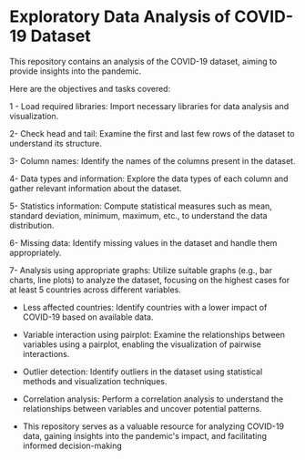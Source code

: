
# Exploratory Data Analysis of COVID-19 Dataset

This repository contains an analysis of the COVID-19 dataset, aiming to provide insights into the pandemic. 

Here are the objectives and tasks covered:

1 - Load required libraries: Import necessary libraries for data analysis and visualization.

2- Check head and tail: Examine the first and last few rows of the dataset to understand its structure.

3- Column names: Identify the names of the columns present in the dataset.

4- Data types and information: Explore the data types of each column and gather relevant information about the dataset.

5- Statistics information: Compute statistical measures such as mean, standard deviation, minimum, maximum, etc., to understand the data distribution.

6- Missing data: Identify missing values in the dataset and handle them appropriately.

7- Analysis using appropriate graphs: Utilize suitable graphs (e.g., bar charts, line plots) to analyze the dataset, focusing on the highest cases for at least 5 countries across different variables.

- Less affected countries: Identify countries with a lower impact of COVID-19 based on available data.

- Variable interaction using pairplot: Examine the relationships between variables using a pairplot, enabling the visualization of pairwise interactions.

- Outlier detection: Identify outliers in the dataset using statistical methods and visualization techniques.

- Correlation analysis: Perform a correlation analysis to understand the relationships between variables and uncover potential patterns.

- This repository serves as a valuable resource for analyzing COVID-19 data, gaining insights into the pandemic's impact, and facilitating informed decision-making
